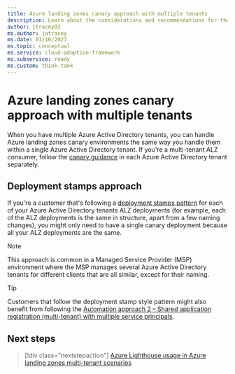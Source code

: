 ```yaml
---
title: Azure landing zones canary approach with multiple tenants
description: Learn about the considerations and recommendations for the canary approach to use when handling multiple Azure Active Directory tenants with Azure landing zones.
author: jtracey93
ms.author: jatracey
ms.date: 01/16/2023
ms.topic: conceptual
ms.service: cloud-adoption-framework
ms.subservice: ready
ms.custom: think-tank
---
```


# Azure landing zones canary approach with multiple tenants

When you have multiple Azure Active Directory tenants, you can handle Azure landing zones canary environments the same way you handle them within a single Azure Active Directory tenant. If you're a multi-tenant ALZ consumer, follow the [canary guidance](/azure/cloud-adoption-framework/ready/enterprise-scale/testing-approach) in each Azure Active Directory tenant separately.

## Deployment stamps approach

If you're a customer that's following a [deployment stamps pattern](/azure/architecture/patterns/deployment-stamp) for each of your Azure Active Directory tenants ALZ deployments (for example, each of the ALZ deployments is the same in structure, apart from a few naming changes), you might only need to have a single canary deployment because all your ALZ deployments are the same.

>[!NOTE]
> This approach is common in a Managed Service Provider (MSP) environment where the MSP manages several Azure Active Directory tenants for different clients that are all similar, except for their naming.

>[!TIP]
> Customers that follow the deployment stamp style pattern might also benefit from following the [Automation approach 2 – Shared application registration (multi-tenant) with multiple service principals](automation.md#approach-2--shared-application-registration-multi-tenant-with-multiple-service-principals).

## Next steps

> [!div class="nextstepaction"]
> [Azure Lighthouse usage in Azure landing zones multi-tenant scenarios](lighthouse.md)